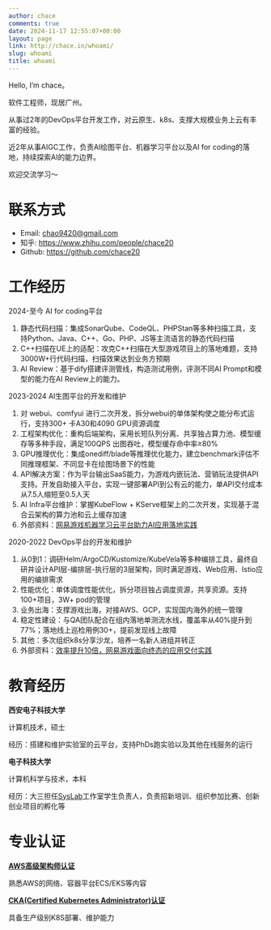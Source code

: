 ```yaml
---
author: chace
comments: true
date: 2024-11-17 12:55:07+00:00
layout: page
link: http://chace.in/whoami/
slug: whoami
title: whoami
---
```


Hello, I’m chace。

软件工程师，现居广州。

从事过2年的DevOps平台开发工作，对云原生、k8s、支撑大规模业务上云有丰富的经验。

近2年从事AIGC工作，负责AI绘图平台、机器学习平台以及AI for coding的落地，持续探索AI的能力边界。

欢迎交流学习～

# 联系方式

- Email:  chao9420@gmail.com
- 知乎:  https://www.zhihu.com/people/chace20
- Github:  https://github.com/chace20

# 工作经历

2024-至今    AI for coding平台

1. 静态代码扫描：集成SonarQube、CodeQL、PHPStan等多种扫描工具，支持Python、Java、C++、Go、PHP、JS等主流语言的静态代码扫描
2. C++扫描在UE上的适配：攻克C++扫描在大型游戏项目上的落地难题，支持3000W+行代码扫描，扫描效果达到业务方预期
3. AI Review：基于dify搭建评测管线，构造测试用例，评测不同AI Prompt和模型的能力在AI Review上的能力。

2023-2024    AI生图平台的开发和维护

1. 对 webui、comfyui 进行二次开发，拆分webui的单体架构使之能分布式运行，支持300+ 卡A30和4090 GPU资源调度
2. 工程架构优化：重构后端架构，采用长短队列分离、共享独占算力池、模型缓存等多种手段，满足100QPS 出图吞吐，模型缓存命中率≥80%
3. GPU推理优化：集成onediff/blade等推理优化能力，建立benchmark评估不同推理框架、不同显卡在绘图场景下的性能
4. API解决方案：作为平台输出SaaS能力，为游戏内嵌玩法、营销玩法提供API支持。开发自助接入平台，实现一键部署API到公有云的能力，单API交付成本从7.5人缩短至0.5人天
5. AI Infra平台维护：掌握KubeFlow + KServe框架上的二次开发，实现基于混合云架构的算力池和云上缓存加速
6. 外部资料：[网易游戏机器学习云平台助力AI应用落地实践](https://developer.aliyun.com/ebook/8109/112701)

2020-2022   DevOps平台的开发和维护

1. 从0到1：调研Helm/ArgoCD/Kustomize/KubeVela等多种编排工具，最终自研并设计API层-编排层-执行层的3层架构，同时满足游戏、Web应用、Istio应用的编排需求
2. 性能优化：单体调度性能优化，拆分项目独占调度资源，共享资源。支持100+项目，3W+ pod的管理
3. 业务出海：支撑游戏出海，对接AWS、GCP，实现国内海外的统一管理
4. 稳定性建设：与QA团队配合在组内落地单测流水线，覆盖率从40%提升到77%；落地线上巡检用例30+，提前发现线上故障
5. 其他：多次组织k8s分享沙龙，培养一名新人进组并转正
6. 外部资料：[效率提升10倍，网易游戏面向终态的应用交付实践](https://www.51cto.com/article/708517.html)

# 教育经历

**西安电子科技大学**

计算机技术，硕士

经历：搭建和维护实验室的云平台，支持PhDs跑实验以及其他在线服务的运行

**电子科技大学**

计算机科学与技术，本科

经历：大三担任[SysLab](https://github.com/Sys-Lab)工作室学生负责人，负责招新培训、组织参加比赛、创新创业项目的孵化等

# 专业认证

**[AWS高级架构师认证](https://ouvhhkkplk.feishu.cn/file/Qco8bwGJNo6tVzxYfKxc6XeFnQX)**

熟悉AWS的网络、容器平台ECS/EKS等内容

**[CKA(Certified Kubernetes Administrator)认证](https://ouvhhkkplk.feishu.cn/file/C8nqb0dHloGL1NxFw5Mc0qotnph)**

具备生产级别K8S部署、维护能力
